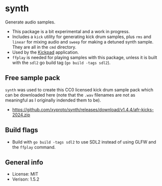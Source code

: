 # synth

Generate audio samples.

* This package is a bit experimental and a work in progress.
* Includes a `kick` utility for generating kick drum samples, plus `rms` and `linear` for mixing audio and `sweep` for making a detuned synth sample. They are all in the `cmd` directory.
* Used by the [Kickpad](https://github.com/xyproto/kickpad) application.
* `ffplay` is needed for playing samples with this package, unless it is built with the `sdl2` go build tag (`go build -tags sdl2`).

## Free sample pack

`synth` was used to create this CC0 licensed kick drum sample pack which can be downloaded here (note that the `.wav` filenames are not as meaningful as I originally indended them to be).

* https://github.com/xyproto/synth/releases/download/v1.4.4/afr-kicks-2024.zip

## Build flags

* Build with `go build -tags sdl2` to use SDL2 instead of using GLFW and the `ffplay` command.

## General info

* License: MIT
* Verison: 1.5.2
